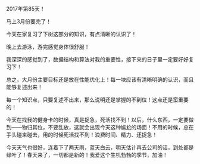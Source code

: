 2017年第85天！

马上3月份要完了！

今天在家复习了下树这部分的知识，有点清晰的认识了！

晚上去游泳，游完感觉身体很舒服！

我深深的感觉到了，数据结构和算法对我的重要性，接下来的日子里一定要好好复习下！

总之，大月份主要目标还是放在性能优化上！每一块应该有清晰明确的认识，而且能够复述出来！

每一个知识点，只要复述不出来，那么说明还是掌握的不到位！这点还是蛮重要的！

今天在找我的健身卡的时候，真是捉急，死活找不到！以后，什么东西，一定要做到——物归其位，不要乱放，这就会出现今天这种尴尬的场面！不用的时候，总在手头碰来碰去，用的时候死活找不到！浪费时间、精力、还捉急！

今天天气也很好，连着下了两天雨，蓝天白云，明天估计再去公司的话，到处都是绿叶了！春天来了，一切都是新的！我爱这个生机勃勃的季节，加油！

